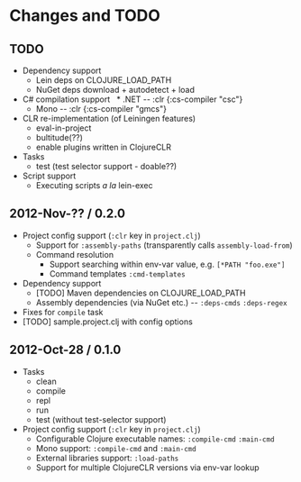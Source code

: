 # Changes and TODO


## TODO

* Dependency support
  * Lein deps on CLOJURE_LOAD_PATH
  * NuGet deps download + autodetect + load
* C# compilation support
  * .NET -- :clr {:cs-compiler "csc"}
  * Mono -- :clr {:cs-compiler "gmcs"}
* CLR re-implementation (of Leiningen features)
  * eval-in-project
  * bultitude(??)
  * enable plugins written in ClojureCLR
* Tasks
  * test (test selector support - doable??)
* Script support
  * Executing scripts _a la_ lein-exec


## 2012-Nov-?? / 0.2.0

* Project config support (`:clr` key in `project.clj`)
  * Support for `:assembly-paths` (transparently calls `assembly-load-from`)
  * Command resolution
    * Support searching within env-var value, e.g. `[*PATH "foo.exe"]`
    * Command templates `:cmd-templates`
* Dependency support
  * [TODO] Maven dependencies on CLOJURE_LOAD_PATH
  * Assembly dependencies (via NuGet etc.) -- `:deps-cmds` `:deps-regex`
* Fixes for `compile` task
* [TODO] sample.project.clj with config options


## 2012-Oct-28 / 0.1.0

* Tasks
  * clean
  * compile
  * repl
  * run
  * test (without test-selector support)
* Project config support (`:clr` key in `project.clj`)
  * Configurable Clojure executable names: `:compile-cmd` `:main-cmd`
  * Mono support: `:compile-cmd` and `:main-cmd`
  * External libraries support: `:load-paths`
  * Support for multiple ClojureCLR versions via env-var lookup
